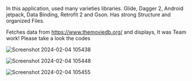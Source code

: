 In this application, used many varieties libraries. Glide, Dagger 2, Android jetpack, Data Binding, Retrofit 2 and Gson.
Has strong Structure and organized Files. 

Fetches data from https://www.themoviedb.org/ and displays, It was Team work! Please take a look the codes



![Screenshot 2024-02-04 105438](https://github.com/gacmalony/Paging/assets/154236584/cb01ccc4-7d6c-4ee8-9722-776f2f97c4c7)



![Screenshot 2024-02-04 105448](https://github.com/gacmalony/Paging/assets/154236584/59d3a109-f8e6-4341-8118-8dfc309c4fe5)


![Screenshot 2024-02-04 105455](https://github.com/gacmalony/Paging/assets/154236584/b7b7d7b0-9b83-48de-b95e-68f2cfe77e9e)
